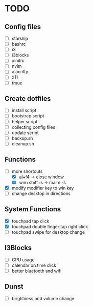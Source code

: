 # TODO

## Config files

- [ ] starship
- [ ] bashrc
- [ ] i3
- [ ] i3blocks
- [ ] xinitrc
- [ ] nvim
- [ ] alacritty
- [ ] x11
- [ ] tmux

## Create dotfiles

- [ ] install script
- [ ] bootstrap script
- [ ] helper script
- [ ] collecting config files
- [ ] update script
- [ ] backup.sh
- [ ] cleanup.sh

## Functions

- [ ] more shortcuts
  - [x] al+f4 -> close window
  - [x] win+shift+s -> maim -s
- [x] modify modifier key to win key
- [ ] change desktop in directions

## System Functions

- [x] touchpad tap click
- [x] touchpad double finger tap right click
- [ ] touchpad swipe for desktop change

## I3Blocks

- [ ] CPU usage
- [ ] calendar on time click
- [ ] better bluetooth and wifi

## Dunst

- [ ] brightness and volume change
